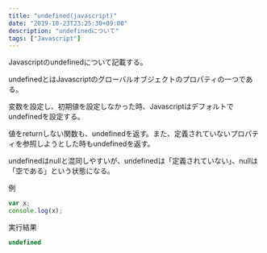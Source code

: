 ```yaml
---
title: "undefined(javascript)"
date: "2019-10-23T23:25:30+09:00"
description: "undefinedについて"
tags: ["Javascript"]
---
```


Javascriptのundefinedについて記載する。

<div class="note_content_by_programming_language" id="note_content_Javascript">
undefinedとはJavascriptのグローバルオブジェクトのプロパティの一つである。

変数を設定し、初期値を設定しなかった時、Javascriptはデフォルトでundefinedを設定する。

値をreturnしない関数も、undefinedを返す。また、定義されていないプロパティを参照しようとした時もundefinedを返す。

undefinedはnullと混同しやすいが、undefinedは「定義されていない」、nullは「空である」という状態になる。

例

```javascript
var x;
console.log(x);
```

実行結果

```javascript
undefined
```

</div>
